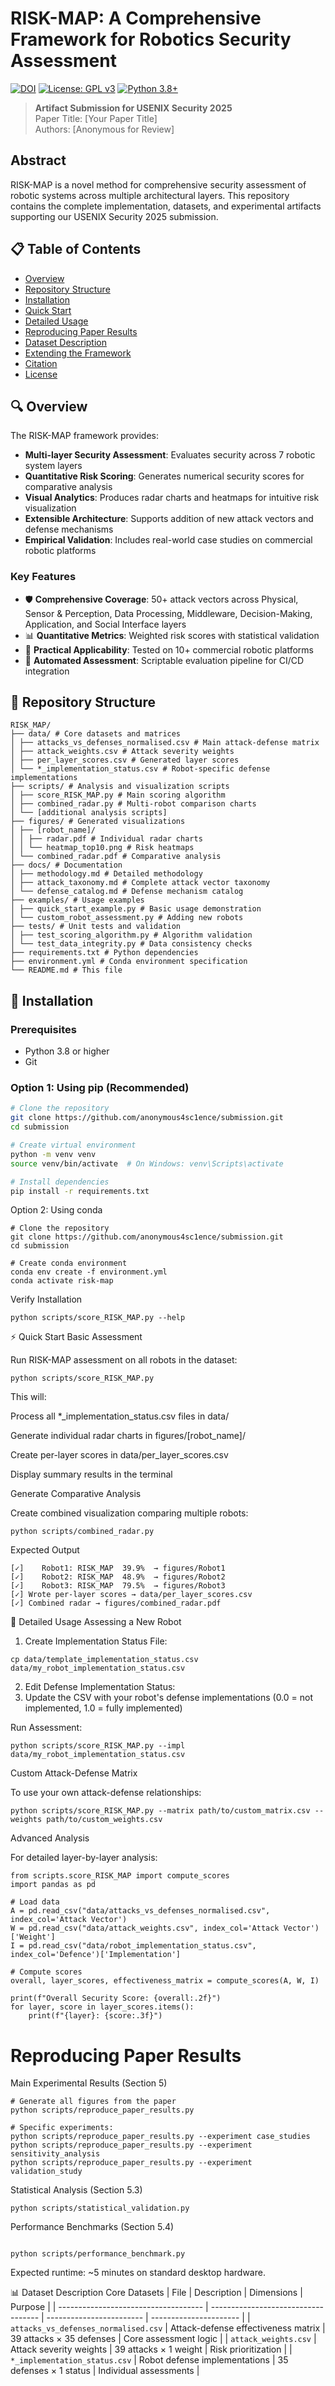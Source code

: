 # RISK-MAP: A Comprehensive Framework for Robotics Security Assessment

[![DOI](https://img.shields.io/badge/DOI-10.xxxx%2Fxxxxxx-blue)](https://doi.org/10.xxxx/xxxxxx)
[![License: GPL v3](https://img.shields.io/badge/License-GPLv3-blue.svg)](https://www.gnu.org/licenses/gpl-3.0)
[![Python 3.8+](https://img.shields.io/badge/python-3.8+-blue.svg)](https://www.python.org/downloads/)

> **Artifact Submission for USENIX Security 2025**  
> Paper Title: [Your Paper Title]  
> Authors: [Anonymous for Review]

## Abstract

RISK-MAP is a novel method for comprehensive security assessment of robotic systems across multiple architectural layers. This repository contains the complete implementation, datasets, and experimental artifacts supporting our USENIX Security 2025 submission.

## 📋 Table of Contents

- [Overview](#overview)
- [Repository Structure](#repository-structure)
- [Installation](#installation)
- [Quick Start](#quick-start)
- [Detailed Usage](#detailed-usage)
- [Reproducing Paper Results](#reproducing-paper-results)
- [Dataset Description](#dataset-description)
- [Extending the Framework](#extending-the-framework)
- [Citation](#citation)
- [License](#license)

## 🔍 Overview

The RISK-MAP framework provides:

- **Multi-layer Security Assessment**: Evaluates security across 7 robotic system layers
- **Quantitative Risk Scoring**: Generates numerical security scores for comparative analysis  
- **Visual Analytics**: Produces radar charts and heatmaps for intuitive risk visualization
- **Extensible Architecture**: Supports addition of new attack vectors and defense mechanisms
- **Empirical Validation**: Includes real-world case studies on commercial robotic platforms

### Key Features

- 🛡️ **Comprehensive Coverage**: 50+ attack vectors across Physical, Sensor & Perception, Data Processing, Middleware, Decision-Making, Application, and Social Interface layers
- 📊 **Quantitative Metrics**: Weighted risk scores with statistical validation
- 🎯 **Practical Applicability**: Tested on 10+ commercial robotic platforms
- 🔧 **Automated Assessment**: Scriptable evaluation pipeline for CI/CD integration

## 📁 Repository Structure
```
RISK_MAP/
├── data/ # Core datasets and matrices
│ ├── attacks_vs_defenses_normalised.csv # Main attack-defense matrix
│ ├── attack_weights.csv # Attack severity weights
│ ├── per_layer_scores.csv # Generated layer scores
│ └── *_implementation_status.csv # Robot-specific defense implementations
├── scripts/ # Analysis and visualization scripts
│ ├── score_RISK_MAP.py # Main scoring algorithm
│ ├── combined_radar.py # Multi-robot comparison charts
│ └── [additional analysis scripts]
├── figures/ # Generated visualizations
│ ├── [robot_name]/
│ │ ├── radar.pdf # Individual radar charts
│ │ └── heatmap_top10.png # Risk heatmaps
│ └── combined_radar.pdf # Comparative analysis
├── docs/ # Documentation
│ ├── methodology.md # Detailed methodology
│ ├── attack_taxonomy.md # Complete attack vector taxonomy
│ └── defense_catalog.md # Defense mechanism catalog
├── examples/ # Usage examples
│ ├── quick_start_example.py # Basic usage demonstration
│ └── custom_robot_assessment.py # Adding new robots
├── tests/ # Unit tests and validation
│ ├── test_scoring_algorithm.py # Algorithm validation
│ └── test_data_integrity.py # Data consistency checks
├── requirements.txt # Python dependencies
├── environment.yml # Conda environment specification
└── README.md # This file
```

## 🚀 Installation

### Prerequisites

- Python 3.8 or higher
- Git

### Option 1: Using pip (Recommended)

```bash
# Clone the repository
git clone https://github.com/anonymous4sc1ence/submission.git
cd submission

# Create virtual environment
python -m venv venv
source venv/bin/activate  # On Windows: venv\Scripts\activate

# Install dependencies
pip install -r requirements.txt

```
Option 2: Using conda
```
# Clone the repository
git clone https://github.com/anonymous4sc1ence/submission.git
cd submission

# Create conda environment
conda env create -f environment.yml
conda activate risk-map

```
Verify Installation
```
python scripts/score_RISK_MAP.py --help

```
⚡ Quick Start
Basic Assessment

Run RISK-MAP assessment on all robots in the dataset:
```
python scripts/score_RISK_MAP.py

```
This will:

Process all *_implementation_status.csv files in data/

Generate individual radar charts in figures/[robot_name]/

Create per-layer scores in data/per_layer_scores.csv

Display summary results in the terminal

Generate Comparative Analysis

Create combined visualization comparing multiple robots:
```
python scripts/combined_radar.py

```
Expected Output
```
[✓]    Robot1: RISK_MAP  39.9%  → figures/Robot1
[✓]    Robot2: RISK_MAP  48.9%  → figures/Robot2  
[✓]    Robot3: RISK_MAP  79.5%  → figures/Robot3
[✓] Wrote per-layer scores → data/per_layer_scores.csv
[✓] Combined radar → figures/combined_radar.pdf

```
📖 Detailed Usage
Assessing a New Robot

1. Create Implementation Status File:
```
cp data/template_implementation_status.csv data/my_robot_implementation_status.csv

```
2. Edit Defense Implementation Status:
3. Update the CSV with your robot's defense implementations (0.0 = not implemented, 1.0 = fully implemented)

Run Assessment:
```
python scripts/score_RISK_MAP.py --impl data/my_robot_implementation_status.csv

```
Custom Attack-Defense Matrix

To use your own attack-defense relationships:
```
python scripts/score_RISK_MAP.py --matrix path/to/custom_matrix.csv --weights path/to/custom_weights.csv

```
Advanced Analysis

For detailed layer-by-layer analysis:
```
from scripts.score_RISK_MAP import compute_scores
import pandas as pd

# Load data
A = pd.read_csv("data/attacks_vs_defenses_normalised.csv", index_col='Attack Vector')
W = pd.read_csv("data/attack_weights.csv", index_col='Attack Vector')['Weight']
I = pd.read_csv("data/robot_implementation_status.csv", index_col='Defence')['Implementation']

# Compute scores
overall, layer_scores, effectiveness_matrix = compute_scores(A, W, I)

print(f"Overall Security Score: {overall:.2f}")
for layer, score in layer_scores.items():
    print(f"{layer}: {score:.3f}")

```
# Reproducing Paper Results
Main Experimental Results (Section 5)
```
# Generate all figures from the paper
python scripts/reproduce_paper_results.py

# Specific experiments:
python scripts/reproduce_paper_results.py --experiment case_studies
python scripts/reproduce_paper_results.py --experiment sensitivity_analysis  
python scripts/reproduce_paper_results.py --experiment validation_study

```
Statistical Analysis (Section 5.3)
```
python scripts/statistical_validation.py

```
Performance Benchmarks (Section 5.4)
```

python scripts/performance_benchmark.py

```
Expected runtime: ~5 minutes on standard desktop hardware.

📊 Dataset Description
Core Datasets
| File                                 | Description                         | Dimensions               | Purpose                |
| ------------------------------------ | ----------------------------------- | ------------------------ | ---------------------- |
| `attacks_vs_defenses_normalised.csv` | Attack-defense effectiveness matrix | 39 attacks × 35 defenses | Core assessment logic  |
| `attack_weights.csv`                 | Attack severity weights             | 39 attacks × 1 weight    | Risk prioritization    |
| `*_implementation_status.csv`        | Robot defense implementations       | 35 defenses × 1 status   | Individual assessments |
```


